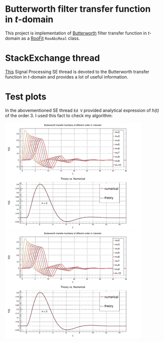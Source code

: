 # Butterworth filter transfer function in *t*-domain
This project is implementation of [Butterworth](https://en.wikipedia.org/wiki/Butterworth_filter) filter transfer function in *t*-domain as a [RooFit](https://root.cern.ch/roofit) `RooAbsReal` class.

# StackExchange thread
[This](https://dsp.stackexchange.com/questions/63780/butterworth-filter-transfer-function-in-time-domain/63785?noredirect=1#comment129561_63785) Signal Processing SE thread is devoted to the Butterworth transfer function in *t*-domain and provides a lot of useful information.

# Test plots
In the abovementioned SE thread `Ed V` provided analytical expression of *h(t)* of the order 3. I used this fact to check my algorithm:
<p float="center">
  <img src="test/pics/Test.png" height="350">
  <img src="test/pics/Test.png" height="350">
</p></img></img></p>
